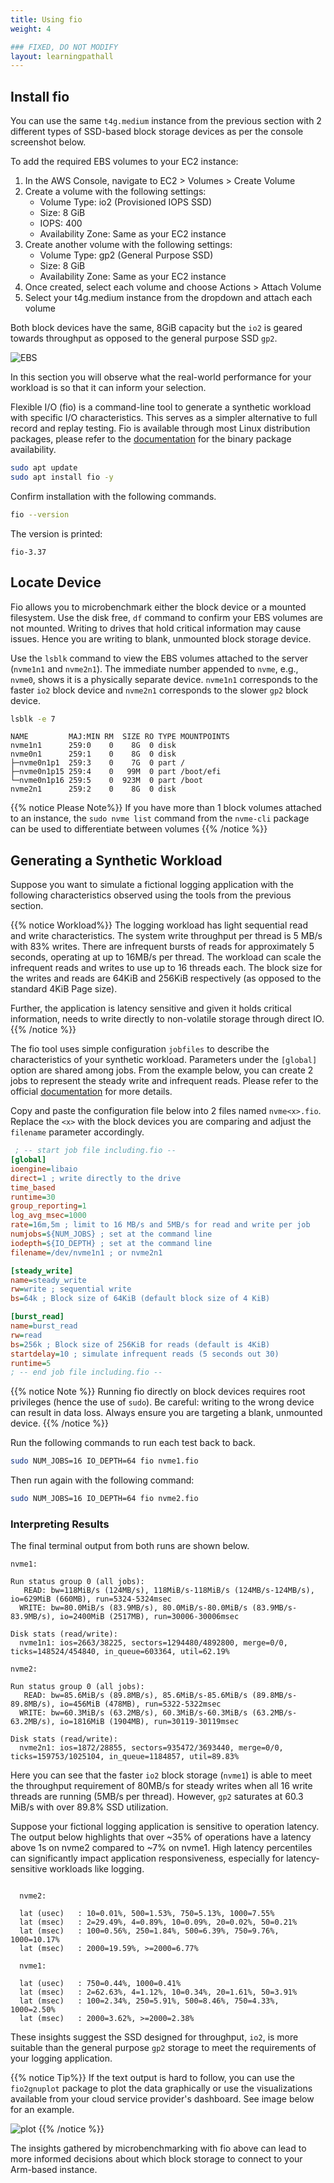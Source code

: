 ```yaml
---
title: Using fio
weight: 4

### FIXED, DO NOT MODIFY
layout: learningpathall
---
```


## Install fio

You can use the same `t4g.medium` instance from the previous section with 2 different types of SSD-based block storage devices as per the console screenshot below. 

To add the required EBS volumes to your EC2 instance:

1. In the AWS Console, navigate to EC2 > Volumes > Create Volume
2. Create a volume with the following settings:
   - Volume Type: io2 (Provisioned IOPS SSD)
   - Size: 8 GiB
   - IOPS: 400
   - Availability Zone: Same as your EC2 instance
3. Create another volume with the following settings:
   - Volume Type: gp2 (General Purpose SSD)
   - Size: 8 GiB
   - Availability Zone: Same as your EC2 instance
4. Once created, select each volume and choose Actions > Attach Volume
5. Select your t4g.medium instance from the dropdown and attach each volume

Both block devices have the same, 8GiB capacity but the `io2` is geared towards throughput as opposed to the general purpose SSD `gp2`. 

![EBS](./EBS.png)

In this section you will observe what the real-world performance for your workload is so that it can inform your selection.

Flexible I/O (fio) is a command-line tool to generate a synthetic workload with specific I/O characteristics. This serves as a simpler alternative to full record and replay testing. Fio is available through most Linux distribution packages, please refer to the [documentation](https://github.com/axboe/fio) for the binary package availability.

```bash
sudo apt update
sudo apt install fio -y
```

Confirm installation with the following commands. 

```bash
fio --version
```

The version is printed:

```output
fio-3.37
```

## Locate Device 

Fio allows you to microbenchmark either the block device or a mounted filesystem. Use the disk free, `df` command to confirm your EBS volumes are not mounted. Writing to drives that hold critical information may cause issues. Hence you are writing to blank, unmounted block storage device.

Use the `lsblk` command to view the EBS volumes attached to the server (`nvme1n1` and `nvme2n1`). The immediate number appended to `nvme`, e.g., `nvme0`, shows it is a physically separate device. `nvme1n1` corresponds to the faster `io2` block device and `nvme2n1` corresponds to the slower `gp2` block device. 

```bash
lsblk -e 7
```

```output
NAME         MAJ:MIN RM  SIZE RO TYPE MOUNTPOINTS
nvme1n1      259:0    0    8G  0 disk 
nvme0n1      259:1    0    8G  0 disk 
├─nvme0n1p1  259:3    0    7G  0 part /
├─nvme0n1p15 259:4    0   99M  0 part /boot/efi
└─nvme0n1p16 259:5    0  923M  0 part /boot
nvme2n1      259:2    0    8G  0 disk 
```

{{% notice Please Note%}}
If you have more than 1 block volumes attached to an instance, the `sudo nvme list` command from the `nvme-cli` package can be used to differentiate between volumes
{{% /notice %}}

## Generating a Synthetic Workload

Suppose you want to simulate a fictional logging application with the following characteristics observed using the tools from the previous section. 

{{% notice Workload%}}
The logging workload has light sequential read and write characteristics. The system write throughput per thread is 5 MB/s with 83% writes. There are infrequent bursts of reads for approximately 5 seconds, operating at up to 16MB/s per thread. The workload can scale the infrequent reads and writes to use up to 16 threads each. The block size for the writes and reads are 64KiB and 256KiB respectively (as opposed to the standard 4KiB Page size). 

Further, the application is latency sensitive and given it holds critical information, needs to write directly to non-volatile storage through direct IO. 
{{% /notice %}}

The fio tool uses simple configuration `jobfiles` to describe the characteristics of your synthetic workload. Parameters under the `[global]` option are shared among jobs. From the example below, you can create 2 jobs to represent the steady write and infrequent reads. Please refer to the official [documentation](https://fio.readthedocs.io/en/latest/fio_doc.html#job-file-format) for more details. 

Copy and paste the configuration file below into 2 files named `nvme<x>.fio`. Replace the `<x>` with the block devices you are comparing and adjust the `filename` parameter accordingly. 

```ini
 ; -- start job file including.fio --
[global]
ioengine=libaio
direct=1 ; write directly to the drive
time_based
runtime=30
group_reporting=1
log_avg_msec=1000
rate=16m,5m ; limit to 16 MB/s and 5MB/s for read and write per job
numjobs=${NUM_JOBS} ; set at the command line
iodepth=${IO_DEPTH} ; set at the command line
filename=/dev/nvme1n1 ; or nvme2n1

[steady_write]
name=steady_write
rw=write ; sequential write
bs=64k ; Block size of 64KiB (default block size of 4 KiB)

[burst_read]
name=burst_read
rw=read
bs=256k ; Block size of 256KiB for reads (default is 4KiB)
startdelay=10 ; simulate infrequent reads (5 seconds out 30)
runtime=5
; -- end job file including.fio --
```


{{% notice Note %}}
Running fio directly on block devices requires root privileges (hence the use of `sudo`). Be careful: writing to the wrong device can result in data loss. Always ensure you are targeting a blank, unmounted device.
{{% /notice %}}

Run the following commands to run each test back to back.  

```bash
sudo NUM_JOBS=16 IO_DEPTH=64 fio nvme1.fio
```

Then run again with the following command:

```bash
sudo NUM_JOBS=16 IO_DEPTH=64 fio nvme2.fio 
```

### Interpreting Results

The final terminal output from both runs are shown below. 

```output
nvme1:

Run status group 0 (all jobs):
   READ: bw=118MiB/s (124MB/s), 118MiB/s-118MiB/s (124MB/s-124MB/s), io=629MiB (660MB), run=5324-5324msec
  WRITE: bw=80.0MiB/s (83.9MB/s), 80.0MiB/s-80.0MiB/s (83.9MB/s-83.9MB/s), io=2400MiB (2517MB), run=30006-30006msec

Disk stats (read/write):
  nvme1n1: ios=2663/38225, sectors=1294480/4892800, merge=0/0, ticks=148524/454840, in_queue=603364, util=62.19%

nvme2:

Run status group 0 (all jobs):
   READ: bw=85.6MiB/s (89.8MB/s), 85.6MiB/s-85.6MiB/s (89.8MB/s-89.8MB/s), io=456MiB (478MB), run=5322-5322msec
  WRITE: bw=60.3MiB/s (63.2MB/s), 60.3MiB/s-60.3MiB/s (63.2MB/s-63.2MB/s), io=1816MiB (1904MB), run=30119-30119msec

Disk stats (read/write):
  nvme2n1: ios=1872/28855, sectors=935472/3693440, merge=0/0, ticks=159753/1025104, in_queue=1184857, util=89.83%
```

Here you can see that the faster `io2` block storage (`nvme1`) is able to meet the throughput requirement of 80MB/s for steady writes when all 16 write threads are running (5MB/s per thread). However, `gp2` saturates at 60.3 MiB/s with over 89.8% SSD utilization. 

Suppose your fictional logging application is sensitive to operation latency. The output below highlights that over ~35% of operations have a latency above 1s on nvme2 compared to ~7% on nvme1. High latency percentiles can significantly impact application responsiveness, especially for latency-sensitive workloads like logging.

```output

  nvme2:

  lat (usec)   : 10=0.01%, 500=1.53%, 750=5.13%, 1000=7.55%
  lat (msec)   : 2=29.49%, 4=0.89%, 10=0.09%, 20=0.02%, 50=0.21%
  lat (msec)   : 100=0.56%, 250=1.84%, 500=6.39%, 750=9.76%, 1000=10.17%
  lat (msec)   : 2000=19.59%, >=2000=6.77%

  nvme1:

  lat (usec)   : 750=0.44%, 1000=0.41%
  lat (msec)   : 2=62.63%, 4=1.12%, 10=0.34%, 20=1.61%, 50=3.91%
  lat (msec)   : 100=2.34%, 250=5.91%, 500=8.46%, 750=4.33%, 1000=2.50%
  lat (msec)   : 2000=3.62%, >=2000=2.38%
```

These insights suggest the SSD designed for throughput, `io2`, is more suitable than the general purpose `gp2` storage to meet the requirements of your logging application.

{{% notice Tip%}}
If the text output is hard to follow, you can use the `fio2gnuplot` package to plot the data graphically or use the visualizations available from your cloud service provider's dashboard. See image below for an example. 

 ![plot](./visualisations.png)
{{% /notice %}}

The insights gathered by microbenchmarking with fio above can lead to more informed decisions about which block storage to connect to your Arm-based instance.


